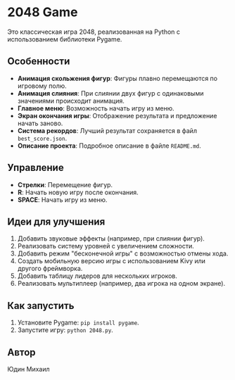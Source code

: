 # 2048 Game

Это классическая игра 2048, реализованная на Python с использованием библиотеки Pygame.

## Особенности
- **Анимация скольжения фигур**: Фигуры плавно перемещаются по игровому полю.
- **Анимация слияния**: При слиянии двух фигур с одинаковыми значениями происходит анимация.
- **Главное меню**: Возможность начать игру из меню.
- **Экран окончания игры**: Отображение результата и предложение начать заново.
- **Система рекордов**: Лучший результат сохраняется в файл `best_score.json`.
- **Описание проекта**: Подробное описание в файле `README.md`.

## Управление
- **Стрелки**: Перемещение фигур.
- **R**: Начать новую игру после окончания.
- **SPACE**: Начать игру из меню.

## Идеи для улучшения
1. Добавить звуковые эффекты (например, при слиянии фигур).
2. Реализовать систему уровней с увеличением сложности.
3. Добавить режим "бесконечной игры" с возможностью отмены хода.
4. Создать мобильную версию игры с использованием Kivy или другого фреймворка.
5. Добавить таблицу лидеров для нескольких игроков.
6. Реализовать мультиплеер (например, два игрока на одном экране).

## Как запустить
1. Установите Pygame: `pip install pygame`.
2. Запустите игру: `python 2048.py`.

## Автор
Юдин Михаил